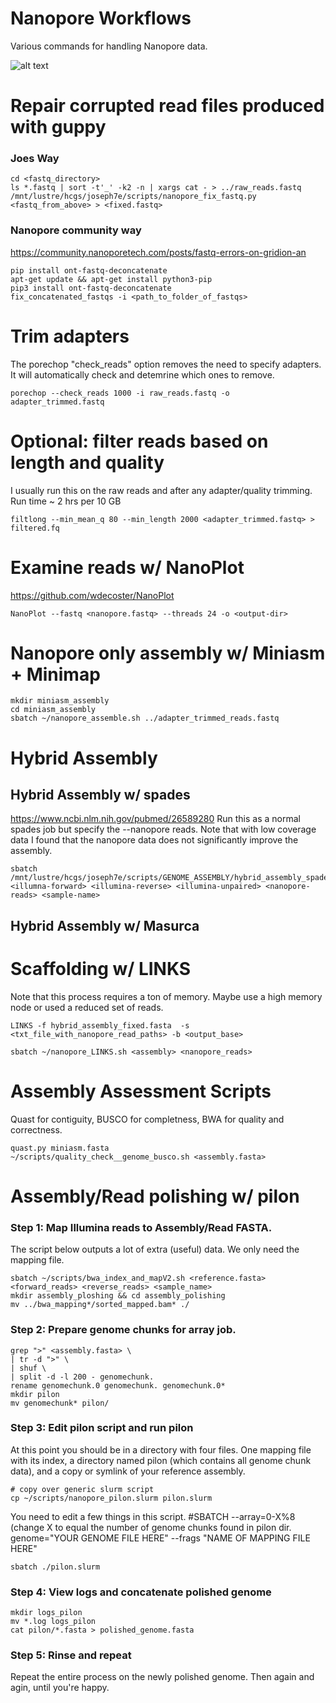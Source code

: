 # Nanopore Workflows
Various commands for handling Nanopore data.

![alt text](https://www.google.com/url?sa=i&source=images&cd=&cad=rja&uact=8&ved=2ahUKEwjq0-z3n_XfAhWrm-AKHX_mAW0QjRx6BAgBEAU&url=http%3A%2F%2Fnanoporetech.com%2Fapplications%2Fdna-nanopore-sequencing&psig=AOvVaw0QlUk4f6I6ft8nKGjQQlfA&ust=1547829385614962)


# Repair corrupted read files produced with guppy
### Joes Way
```
cd <fastq_directory>
ls *.fastq | sort -t'_' -k2 -n | xargs cat - > ../raw_reads.fastq
/mnt/lustre/hcgs/joseph7e/scripts/nanopore_fix_fastq.py <fastq_from_above> > <fixed.fastq>
```

### Nanopore community way
https://community.nanoporetech.com/posts/fastq-errors-on-gridion-an
```
pip install ont-fastq-deconcatenate
apt-get update && apt-get install python3-pip
pip3 install ont-fastq-deconcatenate
fix_concatenated_fastqs -i <path_to_folder_of_fastqs>
```

# Trim adapters
The porechop "check_reads" option removes the need to specify adapters. It will automatically check and detemrine which ones to remove.
```
porechop --check_reads 1000 -i raw_reads.fastq -o adapter_trimmed.fastq
```

# Optional: filter reads based on length and quality
I usually run this on the raw reads and after any adapter/quality trimming. Run time ~ 2 hrs per 10 GB
```
filtlong --min_mean_q 80 --min_length 2000 <adapter_trimmed.fastq> > filtered.fq
```

# Examine reads w/ NanoPlot
https://github.com/wdecoster/NanoPlot
```
NanoPlot --fastq <nanopore.fastq> --threads 24 -o <output-dir>
```
# Nanopore only assembly w/ Miniasm + Minimap
```
mkdir miniasm_assembly
cd miniasm_assembly
sbatch ~/nanopore_assemble.sh ../adapter_trimmed_reads.fastq
```
# Hybrid Assembly

## Hybrid Assembly w/ spades
https://www.ncbi.nlm.nih.gov/pubmed/26589280
Run this as a normal spades job but specify the --nanopore reads. Note that with low coverage data I found that the nanopore data does not significantly improve the assembly.
```
sbatch /mnt/lustre/hcgs/joseph7e/scripts/GENOME_ASSEMBLY/hybrid_assembly_spades.sh <illumna-forward> <illumina-reverse> <illumina-unpaired> <nanopore-reads> <sample-name>
```
## Hybrid Assembly w/ Masurca

# Scaffolding w/ LINKS
Note that this process requires a ton of memory. Maybe use a high memory node or used a reduced set of reads.
```
LINKS -f hybrid_assembly_fixed.fasta  -s <txt_file_with_nanopore_read_paths> -b <output_base>
```
```
sbatch ~/nanopore_LINKS.sh <assembly> <nanopore_reads>
```
# Assembly Assessment Scripts
Quast for contiguity, BUSCO for completness, BWA for quality and correctness.
```
quast.py miniasm.fasta
~/scripts/quality_check__genome_busco.sh <assembly.fasta>
```


# Assembly/Read polishing w/ pilon
### Step 1: Map Illumina reads to Assembly/Read FASTA.
The script below outputs a lot of extra (useful) data. We only need the mapping file.
```
sbatch ~/scripts/bwa_index_and_mapV2.sh <reference.fasta> <forward_reads> <reverse_reads> <sample_name>
mkdir assembly_ploshing && cd assembly_polishing
mv ../bwa_mapping*/sorted_mapped.bam* ./
```

### Step 2: Prepare genome chunks for array job.
```
grep ">" <assembly.fasta> \
| tr -d ">" \
| shuf \
| split -d -l 200 - genomechunk.
rename genomechunk.0 genomechunk. genomechunk.0*
mkdir pilon
mv genomechunk* pilon/
```

### Step 3: Edit pilon script and run pilon
At this point you should be in a directory with four files. One mapping file with its index, a directory named pilon (which contains all genome chunk data), and a copy or symlink of your reference assembly.
```
# copy over generic slurm script
cp ~/scripts/nanopore_pilon.slurm pilon.slurm
```
You need to edit a few things in this script.
#SBATCH --array=0-X%8 (change X to equal the number of genome chunks found in pilon dir.
genome="YOUR GENOME FILE HERE"
--frags "NAME OF MAPPING FILE HERE"

```
sbatch ./pilon.slurm
```

### Step 4: View logs and concatenate polished genome
```
mkdir logs_pilon
mv *.log logs_pilon
cat pilon/*.fasta > polished_genome.fasta
```

### Step 5: Rinse and repeat
Repeat the entire process on the newly polished genome. Then again and agin, until you're happy.




